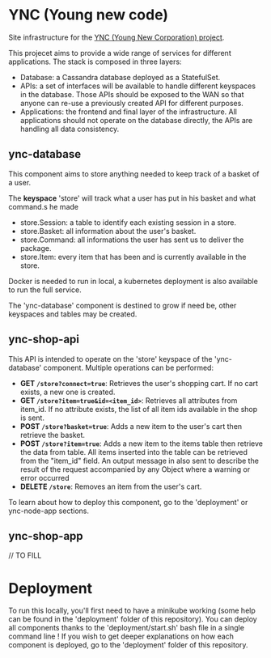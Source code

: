 # YNC (Young new code)

Site infrastructure for the [YNC (Young New Corporation) project](http://88.174.59.203:15779/).

This projecet aims to provide a wide range of services for different applications. The stack is composed in three layers:

- Database: a Cassandra database deployed as a StatefulSet.
- APIs: a set of interfaces will be available to handle different keyspaces in the database. Those APIs should be exposed to the WAN so that anyone can re-use a previously created API for different purposes.
- Applications: the frontend and final layer of the infrastructure. All applications should not operate on the database directly, the APIs are handling all data consistency.


## ync-database

This component aims to store anything needed to keep track of a basket of a user.

The __keyspace__ 'store' will track what a user has put in his basket and what command.s he made

- store.Session: a table to identify each existing session in a store.
- store.Basket: all information about the user's basket.
- store.Command: all informations the user has sent us to deliver the package.
- store.Item: every item that has been and is currently available in the store.

Docker is needed to run in local, a kubernetes deployment is also available to run the full service.

The 'ync-database' component is destined to grow if need be, other keyspaces and tables may be created.

## ync-shop-api

This API is intended to operate on the 'store' keyspace of the 'ync-database' component. Multiple operations can be performed:

- **GET `/store?connect=true`**: Retrieves the user's shopping cart. If no cart exists, a new one is created.
- **GET `/store?item=true&id=<item_id>`**: Retrieves all attributes from item_id. If no attribute exists, the list of all item ids available in the shop is sent.
- **POST `/store?basket=true`**: Adds a new item to the user's cart then retrieve the basket.
- **POST `/store?item=true`**: Adds a new item to the items table then retrieve the data from table. All items inserted into the table can be retrieved from the "item_id" field. An output message in also sent to describe the result of the request accompanied by any Object where a warning or error occurred
- **DELETE `/store`**: Removes an item from the user's cart.

To learn about how to deploy this component, go to the 'deployment' or ync-node-app sections.

## ync-shop-app

// TO FILL

# Deployment

To run this locally, you'll first need to have a minikube working (some help can be found in the 'deployment' folder of this repository). You can deploy all components thanks to the 'deployment/start.sh' bash file in a single command line ! If you wish to get deeper explanations on how each component is deployed, go to the 'deployment' folder of this repository.